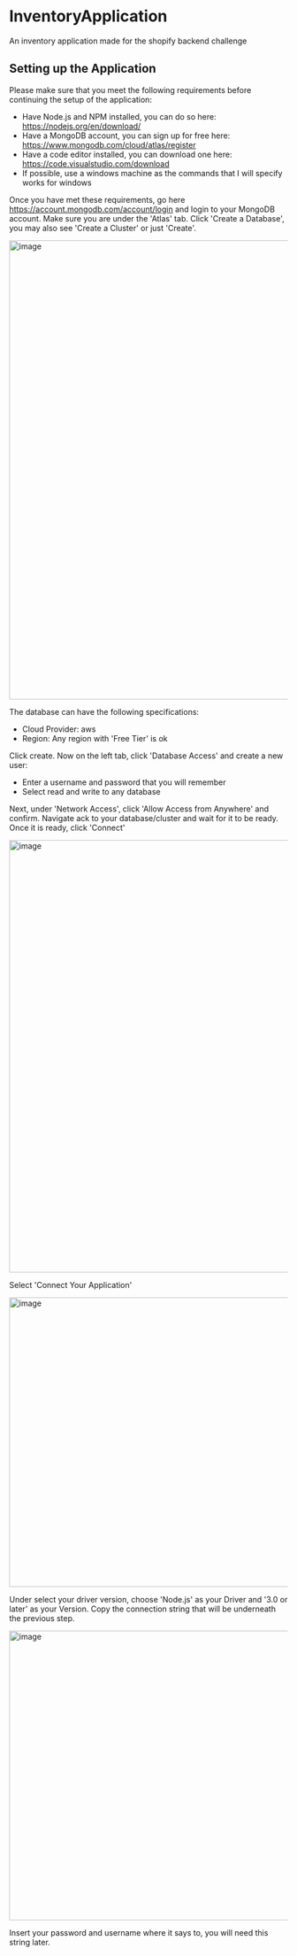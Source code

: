 # InventoryApplication
An inventory application made for the shopify backend challenge

## Setting up the Application

Please make sure that you meet the following requirements before continuing the setup of the application:

- Have Node.js and NPM installed, you can do so here: https://nodejs.org/en/download/
- Have a MongoDB account, you can sign up for free here: https://www.mongodb.com/cloud/atlas/register
- Have a code editor installed, you can download one here: https://code.visualstudio.com/download
- If possible, use a windows machine as the commands that I will specify works for windows

Once you have met these requirements, go here https://account.mongodb.com/account/login and login to your MongoDB account. Make sure you are under the 'Atlas' tab. Click 'Create a Database', you may also see 'Create a Cluster' or just 'Create'.

<img width="829" alt="image" src="https://user-images.githubusercontent.com/67477587/148616587-1cded469-3a36-4057-9d68-6108acd0b42d.png">

The database can have the following specifications:
 - Cloud Provider: aws
 - Region: Any region with 'Free Tier' is ok

Click create. Now on the left tab, click 'Database Access' and create a new user:
- Enter a username and password that you will remember
- Select read and write to any database

Next, under 'Network Access', click 'Allow Access from Anywhere' and confirm. Navigate ack to your database/cluster and wait for it to be ready. Once it is ready, click 'Connect'

<img width="781" alt="image" src="https://user-images.githubusercontent.com/67477587/148617123-71a7d78c-1069-44b7-a022-dea1155fdc34.png">
 
 Select 'Connect Your Application'
 
 <img width="523" alt="image" src="https://user-images.githubusercontent.com/67477587/148617207-aca98423-7dc3-404d-9fe4-d0fb92d37478.png">

Under select your driver version, choose 'Node.js' as your Driver and '3.0 or later' as your Version. Copy the connection string that will be underneath the previous step.

<img width="523" alt="image" src="https://user-images.githubusercontent.com/67477587/148617441-08d4d538-3f72-442d-a1d4-cb5beda1d92e.png">

Insert your password and username where it says to, you will need this string later.

